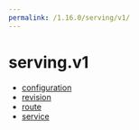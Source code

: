 ```yaml
---
permalink: /1.16.0/serving/v1/
---
```


# serving.v1



* [configuration](configuration.md)
* [revision](revision.md)
* [route](route.md)
* [service](service.md)